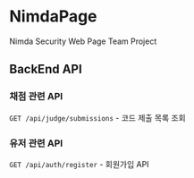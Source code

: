 # NimdaPage
Nimda Security Web Page Team Project 

## BackEnd API 
### 채점 관련 API

`GET /api/judge/submissions`  - 코드 제출 목록 조회 

### 유저 관련 API 

`GET /api/auth/register` - 회원가입 API 